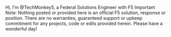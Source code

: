 Hi, I’m @TechMonkey5, a Federal Solutions Engineer with F5 
Important Note:
Nothing posted or provided here is an official F5 solution, response or position.
There are no warranties, guaranteed support or upkeep commitment for any projects, code or edits provided herein.
Please have a wonderful day!
